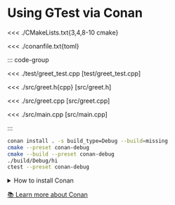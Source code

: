 # Using GTest via Conan

<<< ./CMakeLists.txt{3,4,8-10 cmake}

<<< ./conanfile.txt{toml}

::: code-group

<<< ./test/greet_test.cpp [test/greet_test.cpp]

<<< ./src/greet.h{cpp} [src/greet.h]

<<< ./src/greet.cpp [src/greet.cpp]

<<< ./src/main.cpp [src/main.cpp]

:::

```sh
conan install . -s build_type=Debug --build=missing
cmake --preset conan-debug
cmake --build --preset conan-debug
./build/Debug/hi
ctest --preset conan-debug
```

<details><summary>How to install Conan</summary>

```sh
pip install conan
```

</details>

[📚 Learn more about Conan](https://docs.conan.io/en/latest/getting_started.html)
